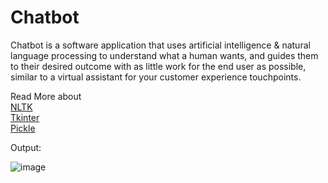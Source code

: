 # Chatbot

Chatbot is a software application that uses artificial intelligence & natural language processing to understand what a human wants, and guides them to their desired outcome with as little work for the end user as possible, similar to a virtual assistant for your customer experience touchpoints.

Read More about 
<br>
<a href = "https://www.nltk.org/">NLTK</a>
<br>
<a href = "https://docs.python.org/3/library/tkinter.html">Tkinter</a>
<br>
<a href = "https://docs.python.org/3/library/pickle.html#:~:text=%E2%80%9CPickling%E2%80%9D%20is%20the%20process%20whereby,back%20into%20an%20object%20hierarchy.">Pickle</a>
<br>

Output:

![image](https://user-images.githubusercontent.com/78642923/122172835-cdedcb00-ce9e-11eb-9a29-823d9492dba0.png)

